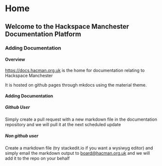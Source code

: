 # Home

## Welcome to the Hackspace Manchester Documentation Platform

###  Adding Documentation

#### Overview 
https://docs.hacman.org.uk is the home for documentation relating to Hackspace Manchester

It is hosted on github pages through mkdocs using the material theme.

#### Adding Documentation 

##### Github User

Simply create a pull request with a new markdown file in the documentation repository and we will pull it at the next scheduled update

##### Non github user 

Create a markdown file (try stackedit.io if you want  a wysiwyg editor) and simply email the markdown output to board@hacman.org.uk and we will add it to the repo on your behalf

